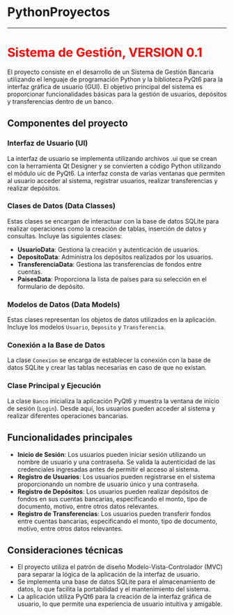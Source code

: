 # PythonProyectos

---

# <span style="color:red">Sistema de Gestión, VERSION 0.1</span>

El proyecto consiste en el desarrollo de un Sistema de Gestión Bancaria utilizando el lenguaje de programación Python y la biblioteca PyQt6 para la interfaz gráfica de usuario (GUI). El objetivo principal del sistema es proporcionar funcionalidades básicas para la gestión de usuarios, depósitos y transferencias dentro de un banco.

## Componentes del proyecto

### Interfaz de Usuario (UI)
La interfaz de usuario se implementa utilizando archivos .ui que se crean con la herramienta Qt Designer y se convierten a código Python utilizando el módulo uic de PyQt6. La interfaz consta de varias ventanas que permiten al usuario acceder al sistema, registrar usuarios, realizar transferencias y realizar depósitos.

### Clases de Datos (Data Classes)
Estas clases se encargan de interactuar con la base de datos SQLite para realizar operaciones como la creación de tablas, inserción de datos y consultas. Incluye las siguientes clases:
- **UsuarioData**: Gestiona la creación y autenticación de usuarios.
- **DepositoData**: Administra los depósitos realizados por los usuarios.
- **TransferenciaData**: Gestiona las transferencias de fondos entre cuentas.
- **PaisesData**: Proporciona la lista de países para su selección en el formulario de depósito.

### Modelos de Datos (Data Models)
Estas clases representan los objetos de datos utilizados en la aplicación. Incluye los modelos `Usuario`, `Deposito` y `Transferencia`.

### Conexión a la Base de Datos
La clase `Conexion` se encarga de establecer la conexión con la base de datos SQLite y crear las tablas necesarias en caso de que no existan.

### Clase Principal y Ejecución
La clase `Banco` inicializa la aplicación PyQt6 y muestra la ventana de inicio de sesión (`Login`). Desde aquí, los usuarios pueden acceder al sistema y realizar diferentes operaciones bancarias.

## Funcionalidades principales

- **Inicio de Sesión**: Los usuarios pueden iniciar sesión utilizando un nombre de usuario y una contraseña. Se valida la autenticidad de las credenciales ingresadas antes de permitir el acceso al sistema.
- **Registro de Usuarios**: Los usuarios pueden registrarse en el sistema proporcionando un nombre de usuario único y una contraseña.
- **Registro de Depósitos**: Los usuarios pueden realizar depósitos de fondos en sus cuentas bancarias, especificando el monto, tipo de documento, motivo, entre otros datos relevantes.
- **Registro de Transferencias**: Los usuarios pueden transferir fondos entre cuentas bancarias, especificando el monto, tipo de documento, motivo, entre otros datos relevantes.

## Consideraciones técnicas

- El proyecto utiliza el patrón de diseño Modelo-Vista-Controlador (MVC) para separar la lógica de la aplicación de la interfaz de usuario.
- Se implementa una base de datos SQLite para el almacenamiento de datos, lo que facilita la portabilidad y el mantenimiento del sistema.
- La aplicación utiliza PyQt6 para la creación de la interfaz gráfica de usuario, lo que permite una experiencia de usuario intuitiva y amigable.
